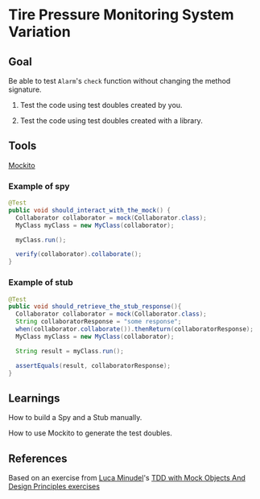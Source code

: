 # Tire Pressure Monitoring System Variation

## Goal
Be able to test `Alarm`'s `check` function without changing the method signature.

1. Test the code using test doubles created by you.

2. Test the code using test doubles created with a library.

## Tools
[Mockito](http://mockito.org/)

### Example of spy
```java
@Test
public void should_interact_with_the_mock() {
  Collaborator collaborator = mock(Collaborator.class);
  MyClass myClass = new MyClass(collaborator);

  myClass.run();

  verify(collaborator).collaborate();
}
```

### Example of stub

```java
@Test
public void should_retrieve_the_stub_response(){
  Collaborator collaborator = mock(Collaborator.class);
  String collaboratorResponse = "some response";
  when(collaborator.collaborate()).thenReturn(collaboratorResponse);
  MyClass myClass = new MyClass(collaborator);

  String result = myClass.run();

  assertEquals(result, collaboratorResponse);
}
```

## Learnings
How to build a Spy and a Stub manually.

How to use Mockito to generate the test doubles.

## References

Based on an exercise from [Luca Minudel](https://twitter.com/lukadotnet?lang=en)'s [TDD with Mock Objects And Design Principles exercises](https://github.com/lucaminudel/TDDwithMockObjectsAndDesignPrinciples)

